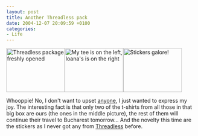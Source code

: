 ```yaml
---
layout: post
title: Another Threadless pack
date: 2004-12-07 20:09:59 +0100
categories:
- Life
---
```

<a href="http://www.rusiczki.net/blog/blogpics/threadless_december_2004_01.php" onclick="window.open('http://www.rusiczki.net/blog/blogpics/threadless_december_2004_01.php','popup','width=640,height=480,scrollbars=no,resizable=no,toolbar=no,directories=no,location=no,menubar=no,status=no,left=0,top=0'); return false"><img src="http://www.rusiczki.net/blog/blogpics/threadless_december_2004_01-thumb.jpg" width="155" height="116" border="0" alt="Threadless package freshly opened" class="image" /></a><a href="http://www.rusiczki.net/blog/blogpics/threadless_december_2004_021.php" onclick="window.open('http://www.rusiczki.net/blog/blogpics/threadless_december_2004_021.php','popup','width=640,height=480,scrollbars=no,resizable=no,toolbar=no,directories=no,location=no,menubar=no,status=no,left=0,top=0'); return false"><img src="http://www.rusiczki.net/blog/blogpics/threadless_december_2004_02-thumb.jpg" width="155" height="116" border="0" alt="My tee is on the left, Ioana's is on the right" class="image" /></a><a href="http://www.rusiczki.net/blog/blogpics/threadless_december_2004_03.php" onclick="window.open('http://www.rusiczki.net/blog/blogpics/threadless_december_2004_03.php','popup','width=640,height=480,scrollbars=no,resizable=no,toolbar=no,directories=no,location=no,menubar=no,status=no,left=0,top=0'); return false"><img src="http://www.rusiczki.net/blog/blogpics/threadless_december_2004_03-thumb.jpg" width="155" height="116" border="0" alt="Stickers galore!" class="image" /></a>

Whooppie! No, I don't want to upset <a href="http://www.supermagnet.ro/deea/index.php?p=57">anyone</a>, I just wanted to express my joy. The interesting fact is that only two of the t-shirts from all those in that big box are ours (the ones in the middle picture), the rest of them will continue their travel to Bucharest tomorrow... And the novelty this time are the stickers as I never got any from <a href="http://www.threadless.com">Threadless</a> before.

